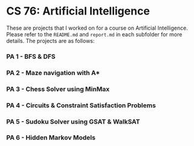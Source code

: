 # CS 76: Artificial Intelligence

These are projects that I worked on for a course on Artificial Intelligence. 
Please refer to the `README.md` and `report.md` in each subfolder for more details. The projects are as follows:

### PA 1 - BFS & DFS 

### PA 2 - Maze navigation with A*

### PA 3 - Chess Solver using MinMax

### PA 4 - Circuits & Constraint Satisfaction Problems

### PA 5 - Sudoku Solver using GSAT & WalkSAT

### PA 6 - Hidden Markov Models
